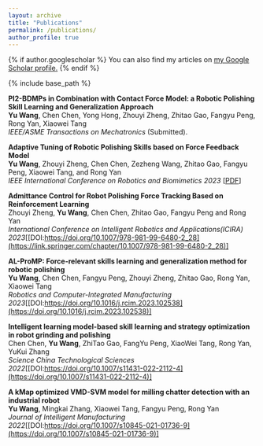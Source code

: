 ```yaml
---
layout: archive
title: "Publications"
permalink: /publications/
author_profile: true
---
```


{% if author.googlescholar %}
  You can also find my articles on <u><a href="{{author.googlescholar}}">my Google Scholar profile</a>.</u>
{% endif %}

{% include base_path %}

**PI2-BDMPs in Combination with Contact Force Model: a Robotic Polishing Skill Learning and Generalization Approach**  
**Yu Wang**, Chen Chen, Yong Hong, Zhouyi Zheng, Zhitao Gao, Fangyu Peng, Rong Yan, Xiaowei Tang   
*IEEE/ASME Transactions on Mechatronics* (Submitted).

**Adaptive Tuning of Robotic Polishing Skills based on Force Feedback Model**  
**Yu Wang**, Zhouyi Zheng, Chen Chen, Zezheng Wang, Zhitao Gao, Fangyu Peng, Xiaowei Tang, and Rong Yan   
*IEEE International Conference on Robotics and Biomimetics 2023* [[PDF](https://arxiv.org/pdf/2310.14860.pdf)]

**Admittance Control for Robot Polishing Force Tracking Based on Reinforcement Learning**  
Zhouyi Zheng, **Yu Wang**, Chen Chen, Zhitao Gao, Fangyu Peng and Rong Yan  
*International Conference on Intelligent Robotics and Applications(ICIRA) 2023*[[DOI:https://doi.org/10.1007/978-981-99-6480-2_28](https://link.springer.com/chapter/10.1007/978-981-99-6480-2_28)]

**AL-ProMP: Force-relevant skills learning and generalization method for robotic polishing**  
**Yu Wang**, Chen Chen, Fangyu Peng, Zhouyi Zheng, Zhitao Gao, Rong Yan, Xiaowei Tang  
*Robotics and Computer-Integrated Manufacturing 2023*[[DOI:https://doi.org/10.1016/j.rcim.2023.102538](https://doi.org/10.1016/j.rcim.2023.102538)]

**Intelligent learning model-based skill learning and strategy optimization in robot grinding and polishing**  
Chen Chen, **Yu Wang**, ZhiTao Gao, FangYu Peng, XiaoWei Tang, Rong Yan, YuKui Zhang  
*Science China Technological Sciences 2022*[[DOI:https://doi.org/10.1007/s11431-022-2112-4](https://doi.org/10.1007/s11431-022-2112-4)]

**A kMap optimized VMD-SVM model for milling chatter detection with an industrial robot**  
**Yu Wang**, Mingkai Zhang, Xiaowei Tang, Fangyu Peng, Rong Yan  
*Journal of Intelligent Manufacturing 2022*[[DOI:https://doi.org/10.1007/s10845-021-01736-9](https://doi.org/10.1007/s10845-021-01736-9)]
